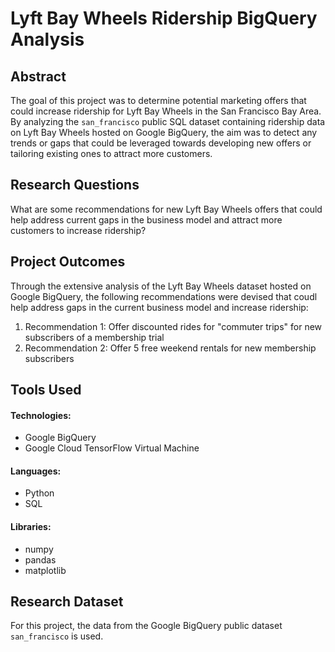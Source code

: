 # Lyft Bay Wheels Ridership BigQuery Analysis

## Abstract

The goal of this project was to determine potential marketing offers that could increase ridership for Lyft Bay Wheels in the San Francisco Bay Area. By analyzing the `san_francisco` public SQL dataset containing ridership data on Lyft Bay Wheels hosted on Google BigQuery, the aim was to detect any trends or gaps that could be leveraged towards developing new offers or tailoring existing ones to attract more customers.

## Research Questions
  
What are some recommendations for new Lyft Bay Wheels offers that could help address current gaps in the business model and attract more customers to increase ridership?

## Project Outcomes

Through the extensive analysis of the Lyft Bay Wheels dataset hosted on Google BigQuery, the following recommendations were devised that coudl help address gaps in the current business model and increase ridership:

1. Recommendation 1: Offer discounted rides for "commuter trips" for new subscribers of a membership trial
2. Recommendation 2: Offer 5 free weekend rentals for new membership subscribers

## Tools Used

#### Technologies:
- Google BigQuery
- Google Cloud TensorFlow Virtual Machine

#### Languages:
- Python
- SQL

#### Libraries:
- numpy
- pandas
- matplotlib

## Research Dataset

For this project, the data from the Google BigQuery public dataset `san_francisco` is used.

